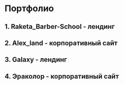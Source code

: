 # Портфолио
## 1. Raketa_Barber-School - лендинг
## 2. Alex_land - корпоративный сайт
## 3. Galaxy - лендинг
## 4. Эраколор - корпоративный сайт
